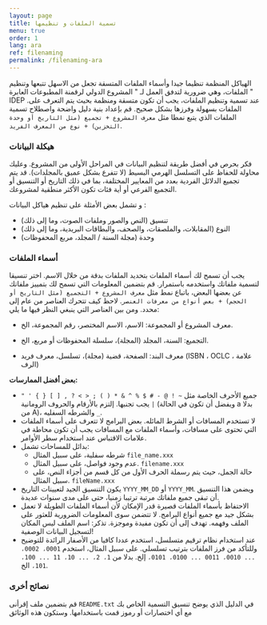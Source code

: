 ```yaml
---
layout: page
title: تسمية الملفات و تنظيمها
menu: true
order: 1
lang: ara
ref: filenaming
permalink: /filenaming-ara
---
```


الهياكل المنظمة تنظيما جيدا وأسماء الملفات المتسقة تجعل من الاسهل تتبعها وتنظيم الملفات، وهي ضرورية لتدفق العمل لـ &quot;  المشروع الدولي لرقمنة المطبوعات العابرة &quot;  IDEP .عند تسمية وتنظيم الملفات، يجب أن تكون متسقة ومنظمة بحيث يتم التعرف على الملفات بسهولة وفرزها بشكل صحيح. قم بإعداد بنية دليل واضحة واصطلاح تسمية الملفات الذي يتبع نمطا مثل `معرف المشروع + تجميع (مثل التاريخ أو وحدة التخزين) + نوع من المعرف الفريد`.

### هيكلة البيانات

فكر بحرص في أفضل طريقة لتنظيم البيانات في المراحل الأولى من المشروع. وعليك محاولة للحفاظ على التسلسل الهرمي البسيط (لا تتفرع بشكل عميق بالمجلدات). قد يتم تجميع الدلائل الفردية بعدد من المعايير المختلفة، بما في ذلك التاريخ أو التنسيق أو التجميع الفرعي أو أية فئات تكون الأكثر منطقية لمشروعك.

و تشمل بعض الأمثلة على تنظيم هياكل البيانات :

* تنسيق (النص والصور وملفات الصوت، وما إلى ذلك)
* النوع (المقابلات، والملصقات، والصحف، والبطاقات البريدية، وما إلى ذلك)
* وحدة (مجلة السنة / المجلد، مربع المحفوظات)

### أسماء الملفات

يجب أن تسمح لك أسماء الملفات بتحديد الملفات بدقة من خلال الاسم. اختر تنسيقا لتسمية ملفاتك واستخدمه باستمرار. قم بتضمين المعلومات التي تسمح لك بتمييز ملفاتك عن بعضها البعض، باتباع نمط مثل `معرف المشروع + التجميع (مثل التاريخ أو الحجم) + بعض أنواع من معرفات العنصر`. لاحظ كيف تتحرك العناصر من عام إلى محدد. ومن بين العناصر التي ينبغي النظر فيها ما يلي:

* معرف المشروع أو المجموعة: الاسم، الاسم المختصر، رقم المجموعة، الخ.

* التجميع: السنة، المجلد (المجلة)، سلسلة المحفوظات أو مربع، الخ.

* معرف البند: الصفحة، قضية (مجلة)، تسلسل، معرف فريد (ISBN ، OCLC ، علامة الرف)

**بعض أفضل الممارسات:**

* جميع الأحرف الخاصة مثل `~ ! @ - # $ % ^ & * ( ) ; < > ? , [ ] { } ' " |` يجب تجنبها. إلتزم بالأرقام والحروف الرومانية (ويفضل أن تكون في الحالة a  بدلا من A)، والشرطه السفليه `_`.
* لا تستخدم المسافات أو الشرط المائله. بعض البرامج لا تتعرف على أسماء الملفات التي تحتوى على مسافات، وأسماء الملفات مع المسافات يجب أن تكون محاطة في علامات الاقتباس عند استخدام سطر الأوامر.
* بدائل للمساحات تشمل:
	*  شرطه سفلية، على سبيل المثال `file_name.xxx`
	* عدم وجود فواصل، على سبيل المثال. `filename.xxx`
	* حالة الجمل، حيث يتم رسملة الحرف الأول من كل قسم من أجزاء النص، على سبيل المثال. `fileName.xxx`
* يكون التنسيق الجيد لتعيينات التاريخ `YYYY_MM_DD` أو `YYYY_MM`. ويضمن هذا التنسيق أن تبقى جميع ملفاتك مرتبة ترتيبا زمنيا، حتى على مدى سنوات عديدة.
* الاحتفاظ بأسماء الملفات قصيرة قدر الإمكان لأن أسماء الملفات الطويلة لا تعمل بشكل جيد مع جميع أنواع البرامج. لا تتضمن سوى المعلومات الضرورية للعثور على الملف وفهمه. تهدف إلى أن تكون مفيدة وموجزة. تذكر: اسم الملف ليس المكان لتسجيل البيانات الوصفية!
* عند استخدام نظام ترقيم متسلسل، استخدم عددا كافيا من الأصفار الرائدة للتوضيح وللتأكد من فرز الملفات بترتيب تسلسلي. على سبيل المثال، استخدم `0001، 0002، ... 0010، 0011 ... 0100، 0101،` إلخ. بدلا من `1، 2، ... 10، 11 ... 100، 101،` الخ.

### نصائح أخرى

قم بتضمين ملف إقرأنى  `README.txt` في الدليل الذي يوضح تنسيق التسمية الخاص بك مع أي اختصارات أو رموز قمت باستخدامها. وستكون هذه الوثائق